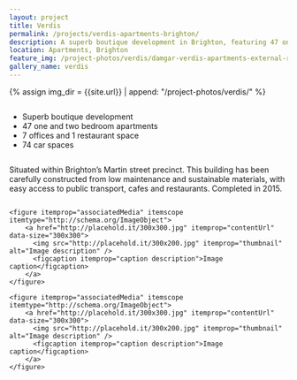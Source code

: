```yaml
---
layout: project
title: Verdis
permalink: /projects/verdis-apartments-brighton/
description: A superb boutique development in Brighton, featuring 47 one and two bedroom apartments, 7 offices and 1 restaurant space.
location: Apartments, Brighton
feature_img: /project-photos/verdis/damgar-verdis-apartments-external-render-asling-st.jpg
gallery_name: verdis
---
```


{% assign img_dir = {{site.url}} | append: "/project-photos/verdis/" %}

<div class="row project-detail-content">
  <div class="small-11 medium-10 medium-offset-1 columns">
    <div class="row">
      <div class="medium-5 columns">
        <div class="column">
          <ul class="project-detail-key-points">
            <li>Superb boutique development</li>
            <li>47 one and two bedroom apartments</li>
            <li>7 offices and 1 restaurant space</li>
            <li>74 car spaces</li>
          </ul>
        </div>
      </div>
      <div class="medium-5 columns float-left">
        <div class="column">
          <p>Situated within Brighton’s Martin street precinct. This building has been carefully constructed from low maintenance and sustainable materials, with easy access to  public transport, cafes and restaurants. Completed in 2015.</p>
        </div>
      </div>
    </div>
  </div>
</div>
<!--
<br><br>

<div class="row">
  <div class="medium-6 columns">
    <img class="thumbnail" src="{{img_dir}}damgar-verdis-apartments-internal-render-kitchen.jpg" alt="Interior rendering of the Brighton apartments">
  </div>
  <div class="medium-6 columns">
    <img class="thumbnail" src="{{img_dir}}damgar-verdis-apartments-internal-render-living.jpg" alt="Interior rendering of the Brighton apartments">
  </div>
</div>

<br><br>

<div class="row">
  <div class="medium-12 columns small-centered">
    <img class="thumbnail" src="{{img_dir}}damgar-verdis-00.jpg" alt="The finished project on Asling Street">
  </div>
</div>
-->

<div class="photoswipe-gallery" itemscope itemtype="http://schema.org/ImageGallery">

    <figure itemprop="associatedMedia" itemscope itemtype="http://schema.org/ImageObject">
        <a href="http://placehold.it/300x300.jpg" itemprop="contentUrl" data-size="300x300">
          <img src="http://placehold.it/300x200.jpg" itemprop="thumbnail" alt="Image description" />
          <figcaption itemprop="caption description">Image caption</figcaption>
        </a>
    </figure>

    <figure itemprop="associatedMedia" itemscope itemtype="http://schema.org/ImageObject">
        <a href="http://placehold.it/300x300.jpg" itemprop="contentUrl" data-size="300x300">
          <img src="http://placehold.it/300x200.jpg" itemprop="thumbnail" alt="Image description" />
          <figcaption itemprop="caption description">Image caption</figcaption>
        </a>
    </figure>

</div>
